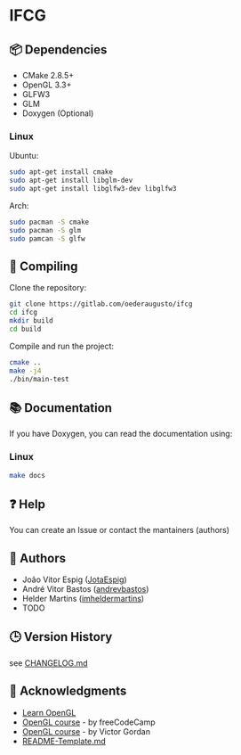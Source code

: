 # IFCG

## 📦 Dependencies

* CMake 2.8.5+
* OpenGL 3.3+
* GLFW3
* GLM
* Doxygen (Optional)

### Linux

Ubuntu:
```bash
sudo apt-get install cmake
sudo apt-get install libglm-dev
sudo apt-get install libglfw3-dev libglfw3
```

Arch:
```bash
sudo pacman -S cmake
sudo pacman -S glm
sudo pamcan -S glfw
```

## 🔧 Compiling

Clone the repository:
```bash
git clone https://gitlab.com/oederaugusto/ifcg
cd ifcg
mkdir build
cd build
```

Compile and run the project:
```bash
cmake ..
make -j4
./bin/main-test
```

## 📚 Documentation

If you have Doxygen, you can read the documentation using:

### Linux

```bash
make docs
```

## ❓ Help

You can create an Issue or contact the mantainers (authors)

## 👥 Authors
 * João Vitor Espig ([JotaEspig](https://gitlab.com/JotaEspig))
 * André Vitor Bastos ([andrevbastos](https://github.com/andrevbastos))
 * Helder Martins ([imheldermartins](https://github.com/imheldermartins))
 * TODO

## 🕒 Version History

see [CHANGELOG.md](CHANGELOG.md)

## 🙏 Acknowledgments

* [Learn OpenGL](https://github.com/JoeyDeVries/LearnOpenGL)
* [OpenGL course](https://www.youtube.com/watch?v=45MIykWJ-C4&ab_channel=freeCodeCamp.org) - by freeCodeCamp
* [OpenGL course](https://youtube.com/playlist?list=PLPaoO-vpZnumdcb4tZc4x5Q-v7CkrQ6M-&si=ggvK1vKGWtdA4YJm) - by Victor Gordan
* [README-Template.md](https://gist.github.com/DomPizzie/7a5ff55ffa9081f2de27c315f5018afc)
